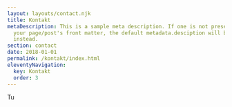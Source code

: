 ```yaml
---
layout: layouts/contact.njk
title: Kontakt
metaDescription: This is a sample meta description. If one is not present in
  your page/post's front matter, the default metadata.desciption will be used
  instead.
section: contact
date: 2018-01-01
permalink: /kontakt/index.html
eleventyNavigation:
  key: Kontakt
  order: 3
---
```

Tu